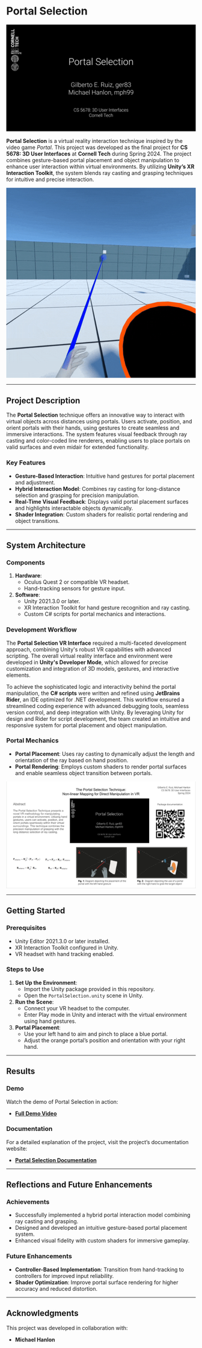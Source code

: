 # Portal Selection

![Portal Selection Title Card](media/Portal-InteractionTitleCard.png)

**Portal Selection** is a virtual reality interaction technique inspired by the video game *Portal*. This project was developed as the final project for **CS 5678: 3D User Interfaces** at **Cornell Tech** during Spring 2024. The project combines gesture-based portal placement and object manipulation to enhance user interaction within virtual environments. By utilizing **Unity’s XR Interaction Toolkit**, the system blends ray casting and grasping techniques for intuitive and precise interaction.

![Portal Selection Demo](media/PortalSelection.gif)

---

## Project Description

The **Portal Selection** technique offers an innovative way to interact with virtual objects across distances using portals. Users activate, position, and orient portals with their hands, using gestures to create seamless and immersive interactions. The system features visual feedback through ray casting and color-coded line renderers, enabling users to place portals on valid surfaces and even midair for extended functionality.

### Key Features
- **Gesture-Based Interaction**: Intuitive hand gestures for portal placement and adjustment.
- **Hybrid Interaction Model**: Combines ray casting for long-distance selection and grasping for precision manipulation.
- **Real-Time Visual Feedback**: Displays valid portal placement surfaces and highlights interactable objects dynamically.
- **Shader Integration**: Custom shaders for realistic portal rendering and object transitions.

---

## System Architecture

### Components
1. **Hardware**:
   - Oculus Quest 2 or compatible VR headset.
   - Hand-tracking sensors for gesture input.
2. **Software**:
   - Unity 2021.3.0 or later.
   - XR Interaction Toolkit for hand gesture recognition and ray casting.
   - Custom C# scripts for portal mechanics and interactions.
  
### Development Workflow
The **Portal Selection VR Interface** required a multi-faceted development approach, combining Unity's robust VR capabilities with advanced scripting. The overall virtual reality interface and environment were developed in **Unity's Developer Mode**, which allowed for precise customization and integration of 3D models, gestures, and interactive elements.

To achieve the sophisticated logic and interactivity behind the portal manipulation, the **C# scripts** were written and refined using **JetBrains Rider**, an IDE optimized for .NET development. This workflow ensured a streamlined coding experience with advanced debugging tools, seamless version control, and deep integration with Unity. By leveraging Unity for design and Rider for script development, the team created an intuitive and responsive system for portal placement and object manipulation.

### Portal Mechanics
- **Portal Placement**: Uses ray casting to dynamically adjust the length and orientation of the ray based on hand position.
- **Portal Rendering**: Employs custom shaders to render portal surfaces and enable seamless object transition between portals.

![Portal Placement Demo](media/PortalSelection_Poster.png)

---

## Getting Started

### Prerequisites
- Unity Editor 2021.3.0 or later installed.
- XR Interaction Toolkit configured in Unity.
- VR headset with hand tracking enabled.

### Steps to Use
1. **Set Up the Environment**:
   - Import the Unity package provided in this repository.
   - Open the `PortalSelection.unity` scene in Unity.
2. **Run the Scene**:
   - Connect your VR headset to the computer.
   - Enter Play mode in Unity and interact with the virtual environment using hand gestures.
3. **Portal Placement**:
   - Use your left hand to aim and pinch to place a blue portal.
   - Adjust the orange portal’s position and orientation with your right hand.

---

## Results

### Demo
Watch the demo of Portal Selection in action:
- [**Full Demo Video**](https://drive.google.com/file/d/1jPBUdAvpSOLFfiyJ01FsOMsfMXCb7ou0/view?usp=sharing)

### Documentation
For a detailed explanation of the project, visit the project’s documentation website:
- [**Portal Selection Documentation**](https://cs5678-2024sp.github.io/p-project-g-02/)

---

## Reflections and Future Enhancements

### Achievements
- Successfully implemented a hybrid portal interaction model combining ray casting and grasping.
- Designed and developed an intuitive gesture-based portal placement system.
- Enhanced visual fidelity with custom shaders for immersive gameplay.

### Future Enhancements
- **Controller-Based Implementation**: Transition from hand-tracking to controllers for improved input reliability.
- **Shader Optimization**: Improve portal surface rendering for higher accuracy and reduced distortion.

---

## Acknowledgments

This project was developed in collaboration with:
- **Michael Hanlon**
